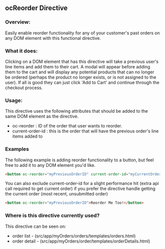 ## ocReorder Directive

### Overview:

Easily enable reorder functionality for any of your customer's past orders on any DOM element with this functional directive. 

### What it does:

Clicking on a DOM element that has this directive will take a previous user's line items and add them to their cart. A modal will appear before adding them to the cart and will display any potential products that can no longer be ordered (perhaps the product no longer exists, or is not assigned to the user). If all is good they can just click 'Add to Cart' and continue through the checkout process.

### Usage:

This directive uses the following attributes that should be added to the same DOM element as the directive.

* oc-reorder : ID of the order that user wants to reorder. 
* current-order-id : this is the order that will have the previous order's line items added to

### Examples

The following example is adding reorder functionality to a button, but feel free to add it to any DOM element you'd like.

```html
<button oc-reorder="myPreviousOrderID" current-order-id="myCurrentOrderID">Reorder Me!</button>
```

You can also exclude current-order-id for a slight performance hit (extra api call required to get current order) if you 
prefer the directive handle getting the current order (most recent, unsubmitted order)

```html
<button oc-reorder="myPreviousOrderID">Reorder Me Too!</button>
```

### Where is this directive currently used?

This directive can be seen on:
*  order list - (src/app/myOrders/orders/templates/orders.html)
*  order detail - (src/app/myOrders/order/templates/orderDetails.html)